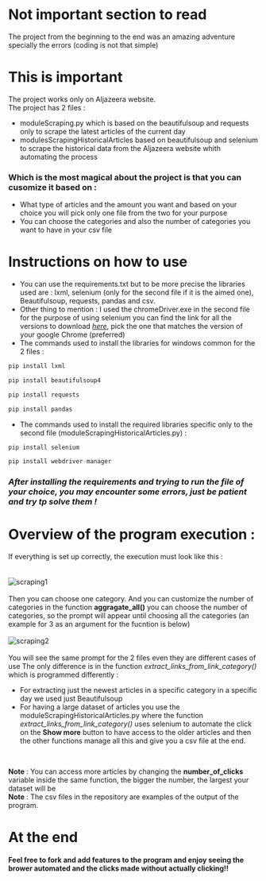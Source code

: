 # Not important section to read
The project from the beginning to the end was an amazing adventure specially the errors (coding is not that simple)
# This is important 
The project works only on Aljazeera website.
<br>
The project has 2 files : 
* moduleScraping.py which is based on the beautifulsoup and requests only to scrape the latest articles of the current day 
* modulesScrapingHistoricalArticles based on beautifulsoup and selenium to scrape the historical data from the Aljazeera website whith automating the process 

### Which is the most magical about the project is that you can cusomize it based on :
* What type of articles and the amount you want and based on your choice you will pick only one file from the two for your purpose 
* You can choose the categories and also the number of categories you want to have in your csv file 
# Instructions on how to use 
* You can use the requirements.txt but to be more precise the libraries used are : lxml, selenium (only for the second file if it is the aimed one), Beautifulsoup, requests, pandas and csv.
* Other thing to mention : I used the chromeDriver.exe in the second file for the purpose of using selenium you can find the link for all the versions to download [*here*](https://chromedriver.chromium.org/downloads), pick the one that matches the version of your google Chrome (preferred)
* The commands used to install the libraries for windows common for the 2 files :
```Python
pip install lxml
```
```Python
pip install beautifulsoup4
```
```Python
pip install requests
```
```Python
pip install pandas
```
* The commands used to install the required libraries specific only to the second file (moduleScrapingHistoricalArticles.py) :
```Python
pip install selenium
```
```Python
pip install webdriver-manager
```
### *After installing the requirements and trying to run the file of your choice, you may encounter some errors, just be patient and try tp solve them !*

# Overview of the program execution :
If everything is set up correctly, the execution must look like this :
<br>
<br>    
![scraping1](https://user-images.githubusercontent.com/76720983/207116178-34e1c54e-5c5c-45a1-a403-7a345cd5b65c.png)
<br />
<br>
Then you can choose one category. 
And you can customize the number of categories in the function **aggragate_all()** you can choose the number of categories, so the prompt will appear until choosing all the categories (an example for 3 as an argument for the fucntion is below)
<br/>
<br>
![scraping2](https://user-images.githubusercontent.com/76720983/207117254-e795ada4-190a-447e-8532-3e732bbc1bc3.png)
<br/>
<br/>
You will see the same prompt for the 2 files even they are different cases of use 
The only difference is in the function *extract_links_from_link_category()* which is programmed differently :
* For extracting just the newest articles in a specific category in a specific day we used just Beautifulsoup 
* For having a large dataset of articles you use the moduleScrapingHistoricalArticles.py where the function *extract_links_from_link_category()* uses selenium to automate the click on the **Show more** button to have access to the older articles and then the other functions manage all this and give you a csv file at the end.
<br>

**Note** : You can access more articles by changing the **number_of_clicks** variable inside the same function, the bigger the number, the largest your dataset will be
<br>
**Note** : The csv files in the repository are examples of the output of the program.
# At the end 
#### Feel free to fork and add features to the program and enjoy seeing the brower automated and the clicks made without actually clicking!!
